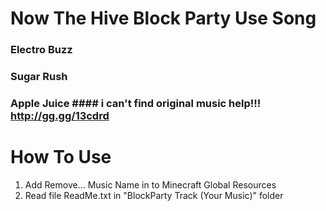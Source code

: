 # Now The Hive Block Party Use Song
### Electro Buzz
### Sugar Rush
### Apple Juice #### i can't find original music help!!! http://gg.gg/13cdrd
# How To Use
1. Add Remove... Music Name in to Minecraft Global Resources
2. Read file ReadMe.txt in "BlockParty Track (Your Music)" folder
